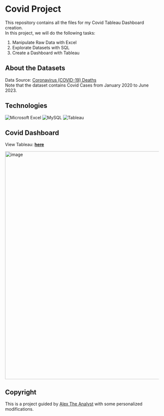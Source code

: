 # Covid Project

This repository contains all the files for my Covid Tableau Dashboard creation.\
In this project, we will do the following tasks:
1. Manipulate Raw Data with Excel
2. Explorate Datasets with SQL
3. Create a Dashboard with Tableau

## About the Datasets
Data Source: [Coronavirus (COVID-19) Deaths](https://ourworldindata.org/covid-deaths)\
Note that the dataset contains Covid Cases from January 2020 to June 2023.

## Technologies
![Microsoft Excel](https://img.shields.io/badge/Microsoft_Excel-217346?style=for-the-badge&logo=microsoft-excel&logoColor=white)
![MySQL](https://img.shields.io/badge/MySQL-005C84?style=for-the-badge&logo=mysql&logoColor=white)
![Tableau](https://img.shields.io/badge/Tableau-E97627?style=for-the-badge&logo=Tableau&logoColor=white)


## Covid Dashboard
View Tableau: [**here**](https://public.tableau.com/app/profile/ronnie.chan/viz/CovidProjectInspiredbyAlexTheAnalyst/Dashboard1)

<img width="746" alt="image" src="https://github.com/chanronnie/Covid-Project-Guided-/assets/121308347/40ebff0d-f4e1-4f0c-9f61-e9b40be9a600">

## Copyright
This is a project guided by [Alex The Analyst](https://www.youtube.com/@AlexTheAnalyst) with some personalized modifications.
